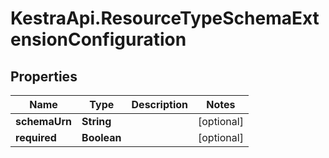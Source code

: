 # KestraApi.ResourceTypeSchemaExtensionConfiguration

## Properties

Name | Type | Description | Notes
------------ | ------------- | ------------- | -------------
**schemaUrn** | **String** |  | [optional] 
**required** | **Boolean** |  | [optional] 


